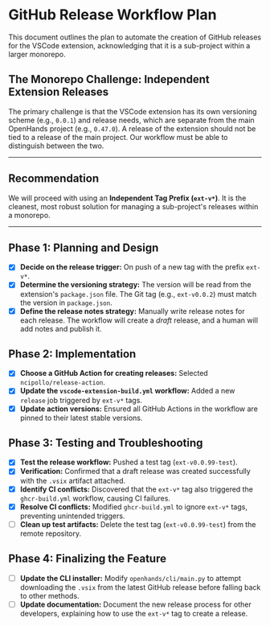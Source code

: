 # GitHub Release Workflow Plan

This document outlines the plan to automate the creation of GitHub releases for the VSCode extension, acknowledging that it is a sub-project within a larger monorepo.

## The Monorepo Challenge: Independent Extension Releases

The primary challenge is that the VSCode extension has its own versioning scheme (e.g., `0.0.1`) and release needs, which are separate from the main OpenHands project (e.g., `0.47.0`). A release of the extension should not be tied to a release of the main project. Our workflow must be able to distinguish between the two.

---

## Recommendation

We will proceed with using an **Independent Tag Prefix (`ext-v*`)**. It is the cleanest, most robust solution for managing a sub-project's releases within a monorepo.

---

## Phase 1: Planning and Design

- [x] **Decide on the release trigger:** On push of a new tag with the prefix `ext-v*`.
- [x] **Determine the versioning strategy:** The version will be read from the extension's `package.json` file. The Git tag (e.g., `ext-v0.0.2`) must match the version in `package.json`.
- [x] **Define the release notes strategy:** Manually write release notes for each release. The workflow will create a *draft* release, and a human will add notes and publish it.

## Phase 2: Implementation

- [x] **Choose a GitHub Action for creating releases:** Selected `ncipollo/release-action`.
- [x] **Update the `vscode-extension-build.yml` workflow:** Added a new `release` job triggered by `ext-v*` tags.
- [x] **Update action versions:** Ensured all GitHub Actions in the workflow are pinned to their latest stable versions.

## Phase 3: Testing and Troubleshooting

- [x] **Test the release workflow:** Pushed a test tag (`ext-v0.0.99-test`).
- [x] **Verification:** Confirmed that a draft release was created successfully with the `.vsix` artifact attached.
- [x] **Identify CI conflicts:** Discovered that the `ext-v*` tag also triggered the `ghcr-build.yml` workflow, causing CI failures.
- [x] **Resolve CI conflicts:** Modified `ghcr-build.yml` to ignore `ext-v*` tags, preventing unintended triggers.
- [ ] **Clean up test artifacts:** Delete the test tag (`ext-v0.0.99-test`) from the remote repository.

## Phase 4: Finalizing the Feature

- [ ] **Update the CLI installer:** Modify `openhands/cli/main.py` to attempt downloading the `.vsix` from the latest GitHub release before falling back to other methods.
- [ ] **Update documentation:** Document the new release process for other developers, explaining how to use the `ext-v*` tag to create a release.
